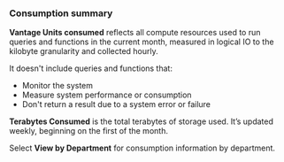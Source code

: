 ### Consumption summary

**Vantage Units consumed** reflects all compute resources used to run queries and functions in the current month, measured in logical IO to the kilobyte granularity and collected hourly. 

It doesn't include queries and functions that:

- Monitor the system
- Measure system performance or consumption
- Don't return a result due to a system error or failure

**Terabytes Consumed** is the total terabytes of storage used. It’s updated weekly, beginning on the first of the month.

Select **View by Department** for consumption information by department.
